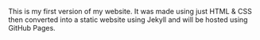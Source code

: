 This is my first version of my website. It was made using just HTML & CSS then converted into a static website using Jekyll and will be hosted using GitHub Pages.
